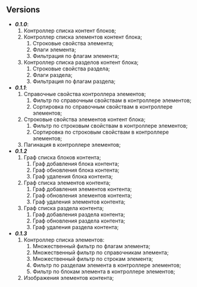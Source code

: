 ## Versions

* ***0.1.0***:
    1. Контроллер списка контент блоков;
    2. Контроллер списка элементов контент блока;
        1. Строковые свойства элемента;
        2. Флаги элемента;
        3. Фильтрация по флагам элемента;
    3. Контроллер списка разделов контент блока;
        1. Строковые свойства раздела;
        2. Флаги раздела;
        3. Фильтрация по флагам раздела;
* ***0.1.1***:
    1. Справочные свойства контроллера элементов;
        1. Фильтр по справочным свойствам в контроллере элементов;
        2. Сортировка по справочным свойствам в контроллере элементов;
    2. Строковые свойства элементов контент блока;
        1. Фильтр по строковым свойствам в контроллере элементов;
        2. Сортировка по строковым свойствам в контроллере элементов;
    3. Пагинация в контроллере элементов;
* ***0.1.2***
    1. Граф списка блоков контента;
        1. Граф добавления блока контента;
        2. Граф обновления блока контента;
        3. Граф удаления блока контента;
    2. Граф списка элементов контента;
        1. Граф добавления элементов контента;
        2. Граф обновления элементов контента;
        3. Граф удаления элементов контента;
    3. Граф списка раздела контента;
        1. Граф добавления раздела контента;
        2. Граф обновления раздела контента;
        3. Граф удаления раздела контента;
* ***0.1.3***
    1. Контроллер списка элементов:
        1. Множественный фильтр по флагам элемента;
        2. Множественный фильтр по справочникам элемента;
        3. Множественный фильтр по строкам элемента;
        4. Фильтр по разделам элемента в контроллере элементов;
        5. Фильтр по блокам элемента в контроллере элементов;
    2. Изображения элементов контента;